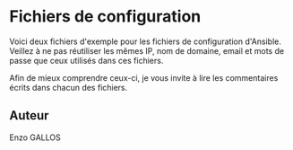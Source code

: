 # Fichiers de configuration

Voici deux fichiers d'exemple pour les fichiers de configuration d'Ansible.
Veillez à ne pas réutiliser les mêmes IP, nom de domaine, email et mots de passe que ceux utilisés dans ces fichiers.

Afin de mieux comprendre ceux-ci, je vous invite à lire les commentaires écrits dans chacun des fichiers.

## Auteur

Enzo GALLOS
